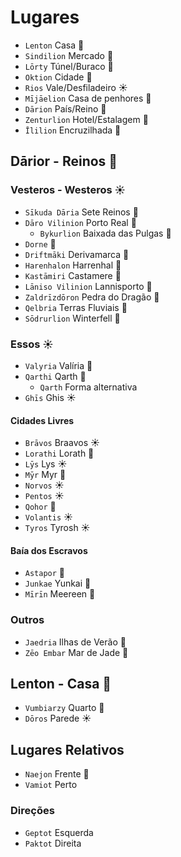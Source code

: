 # Lugares

-   `Lenton` Casa 🌱
-   `Sindilion` Mercado 🌱
-   `Lōrty` Túnel/Buraco 🌙
-   `Oktion` Cidade 🌱
-   `Rios` Vale/Desfiladeiro ☀️
-   `Mījāelion` Casa de penhores 🌱
-   `Dārion` País/Reino 🌱
-   `Zenturlion` Hotel/Estalagem 🌱
-   `Īlilion` Encruzilhada 🌱

## Dārior - Reinos 🌱

### Vesteros - Westeros ☀️

-   `Sīkuda Dāria` Sete Reinos 🌱
-   `Dāro Vilinion` Porto Real 🌱
    -   `Bykurlion` Baixada das Pulgas 🌱
-   `Dorne` 🌙
-   `Driftmāki` Derivamarca 🌙
-   `Harenhalon` Harrenhal 🌱
-   `Kastāmiri` Castamere 🌙
-   `Lāniso Vilinion` Lannisporto 🌱
-   `Zaldrīzdōron` Pedra do Dragão 🌱
-   `Qelbria` Terras Fluviais 🌊
-   `Sōdrurlion` Winterfell 🌱

### Essos ☀️

-   `Valyria` Valíria 🌙
-   `Qarthi` Qarth 🌙
    -   `Qarth` Forma alternativa
-   `Ghīs` Ghis ☀️

#### Cidades Livres

-   `Brāvos` Braavos ☀️
-   `Lorathi` Lorath 🌙
-   `Lȳs` Lys ☀️
-   `Mȳr` Myr 🌊
-   `Norvos` ☀️
-   `Pentos` ☀️
-   `Qohor` 🌊
-   `Volantis` ☀️
-   `Tyros` Tyrosh ☀️

#### Baía dos Escravos

-   `Astapor` 🌊
-   `Junkae` Yunkai 🌱
-   `Mīrīn` Meereen 🌙

### Outros

-   `Jaedria` Ilhas de Verão 🌊
-   `Zēo Embar` Mar de Jade 🌊

## Lenton - Casa 🌱

-   `Vumbiarzy` Quarto 🌙
-   `Dōros` Parede ☀️

## Lugares Relativos

-   `Naejon` Frente 🌱
-   `Vamiot` Perto

### Direções

-   `Geptot` Esquerda
-   `Paktot` Direita
